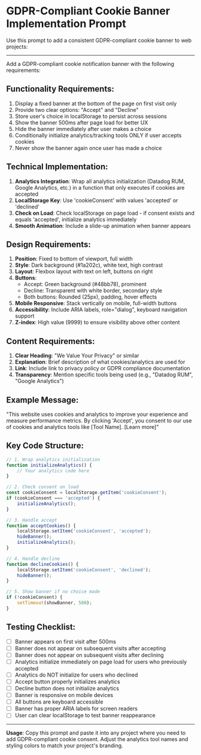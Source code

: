 # GDPR-Compliant Cookie Banner Implementation Prompt

Use this prompt to add a consistent GDPR-compliant cookie banner to web projects:

---

Add a GDPR-compliant cookie notification banner with the following requirements:

## Functionality Requirements:
1. Display a fixed banner at the bottom of the page on first visit only
2. Provide two clear options: "Accept" and "Decline"
3. Store user's choice in localStorage to persist across sessions
4. Show the banner 500ms after page load for better UX
5. Hide the banner immediately after user makes a choice
6. Conditionally initialize analytics/tracking tools ONLY if user accepts cookies
7. Never show the banner again once user has made a choice

## Technical Implementation:
1. **Analytics Integration**: Wrap all analytics initialization (Datadog RUM, Google Analytics, etc.) in a function that only executes if cookies are accepted
2. **LocalStorage Key**: Use 'cookieConsent' with values 'accepted' or 'declined'
3. **Check on Load**: Check localStorage on page load - if consent exists and equals 'accepted', initialize analytics immediately
4. **Smooth Animation**: Include a slide-up animation when banner appears

## Design Requirements:
1. **Position**: Fixed to bottom of viewport, full width
2. **Style**: Dark background (#1a202c), white text, high contrast
3. **Layout**: Flexbox layout with text on left, buttons on right
4. **Buttons**:
   - Accept: Green background (#48bb78), prominent
   - Decline: Transparent with white border, secondary style
   - Both buttons: Rounded (25px), padding, hover effects
5. **Mobile Responsive**: Stack vertically on mobile, full-width buttons
6. **Accessibility**: Include ARIA labels, role="dialog", keyboard navigation support
7. **Z-index**: High value (9999) to ensure visibility above other content

## Content Requirements:
1. **Clear Heading**: "We Value Your Privacy" or similar
2. **Explanation**: Brief description of what cookies/analytics are used for
3. **Link**: Include link to privacy policy or GDPR compliance documentation
4. **Transparency**: Mention specific tools being used (e.g., "Datadog RUM", "Google Analytics")

## Example Message:
"This website uses cookies and analytics to improve your experience and measure performance metrics. By clicking 'Accept', you consent to our use of cookies and analytics tools like [Tool Name]. [Learn more]"

## Key Code Structure:
```javascript
// 1. Wrap analytics initialization
function initializeAnalytics() {
    // Your analytics code here
}

// 2. Check consent on load
const cookieConsent = localStorage.getItem('cookieConsent');
if (cookieConsent === 'accepted') {
    initializeAnalytics();
}

// 3. Handle accept
function acceptCookies() {
    localStorage.setItem('cookieConsent', 'accepted');
    hideBanner();
    initializeAnalytics();
}

// 4. Handle decline
function declineCookies() {
    localStorage.setItem('cookieConsent', 'declined');
    hideBanner();
}

// 5. Show banner if no choice made
if (!cookieConsent) {
    setTimeout(showBanner, 500);
}
```

## Testing Checklist:
- [ ] Banner appears on first visit after 500ms
- [ ] Banner does not appear on subsequent visits after accepting
- [ ] Banner does not appear on subsequent visits after declining
- [ ] Analytics initialize immediately on page load for users who previously accepted
- [ ] Analytics do NOT initialize for users who declined
- [ ] Accept button properly initializes analytics
- [ ] Decline button does not initialize analytics
- [ ] Banner is responsive on mobile devices
- [ ] All buttons are keyboard accessible
- [ ] Banner has proper ARIA labels for screen readers
- [ ] User can clear localStorage to test banner reappearance

---

**Usage**: Copy this prompt and paste it into any project where you need to add GDPR-compliant cookie consent. Adjust the analytics tool names and styling colors to match your project's branding.